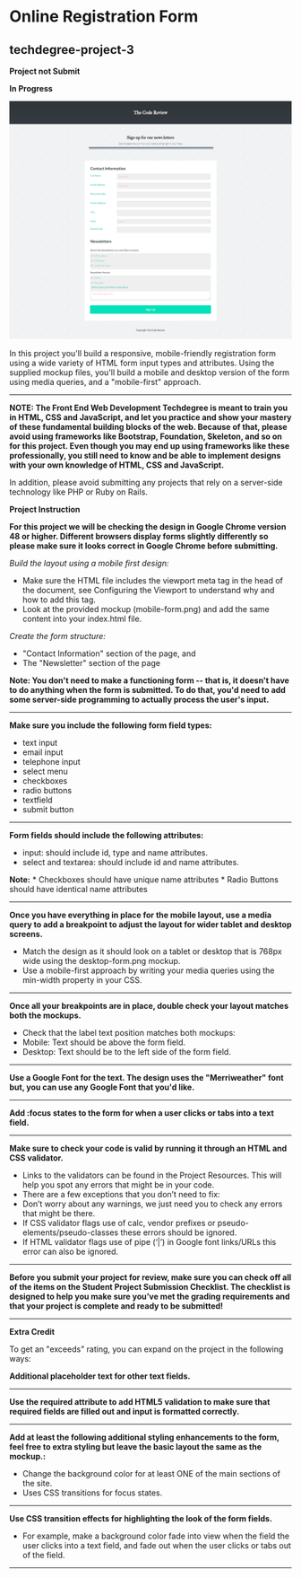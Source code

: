 # Online Registration Form
## techdegree-project-3

**Project not Submit**

**In Progress**

![Screenshot](img/screen.png)



In this project you'll build a responsive, mobile-friendly registration form using a wide variety of HTML form input types and attributes. Using the supplied mockup files, you'll build a mobile and desktop version of the form using media queries, and a "mobile-first" approach.

--------------------------------------------------------------

**NOTE: The Front End Web Development Techdegree is meant to train you in HTML, CSS and JavaScript, and let you practice and show your mastery of these fundamental building blocks of the web. Because of that, please avoid using frameworks like Bootstrap, Foundation, Skeleton, and so on for this project. Even though you may end up using frameworks like these professionally, you still need to know and be able to implement designs with your own knowledge of HTML, CSS and JavaScript.**


In addition, please avoid submitting any projects that rely on a server-side technology like PHP or Ruby on Rails.

**Project Instruction**

**For this project we will be checking the design in Google Chrome version 48 or higher. Different browsers display forms slightly differently so please make sure it looks correct in Google Chrome before submitting.**

*Build the layout using a mobile first design:*
 * Make sure the HTML file includes the viewport meta tag in the head of the document, see Configuring the Viewport to understand why and how to add this tag.
 * Look at the provided mockup (mobile-form.png) and add the same content into your index.html file.
 
 *Create the form structure:*
  * "Contact Information" section of the page, and
  * The "Newsletter" section of the page
  
 **Note: You don't need to make a functioning form -- that is, it doesn't have to do anything when the form is submitted. To do that, you'd need to add some server-side programming to actually process the user's input.**
 
 --------------------------------------------------------------
 
 **Make sure you include the following form field types:**
  * text input
  * email input
  * telephone input
  * select menu
  * checkboxes
  * radio buttons
  * textfield
  * submit button
  
  --------------------------------------------------------------
  
  **Form fields should include the following attributes:**
   * input: should include id, type and name attributes.
   * select and textarea: should include id and name attributes.
   
   **Note:**
    * Checkboxes should have unique name attributes
    * Radio Buttons should have identical name attributes
    
    
 --------------------------------------------------------------
  
  **Once you have everything in place for the mobile layout, use a media query to add a breakpoint to adjust the layout for wider tablet and desktop screens.**
   * Match the design as it should look on a tablet or desktop that is 768px wide using the desktop-form.png mockup.
   * Use a mobile-first approach by writing your media queries using the min-width property in your CSS.
   
   
 --------------------------------------------------------------
    
 **Once all your breakpoints are in place, double check your layout matches both the mockups.**
  * Check that the label text position matches both mockups:
   * Mobile: Text should be above the form field.
   * Desktop: Text should be to the left side of the form field. 


 --------------------------------------------------------------
    
 **Use a Google Font for the text. The design uses the "Merriweather" font but, you can use any Google Font that you'd like.**
 
 --------------------------------------------------------------
 
**Add :focus states to the form for when a user clicks or tabs into a text field.**

--------------------------------------------------------------


**Make sure to check your code is valid by running it through an HTML and CSS validator.**
 * Links to the validators can be found in the Project Resources. This will help you spot any errors that might be in your code.
 * There are a few exceptions that you don’t need to fix:
 * Don’t worry about any warnings, we just need you to check any errors that might be there.
 * If CSS validator flags use of calc, vendor prefixes or pseudo-elements/pseudo-classes these errors should be ignored.
 * If HTML validator flags use of pipe (‘|’) in Google font links/URLs this error can also be ignored.
 
 
 --------------------------------------------------------------
 
 **Before you submit your project for review, make sure you can check off all of the items on the Student Project Submission Checklist. The checklist is designed to help you make sure you’ve met the grading requirements and that your project is complete and ready to be submitted!**
 
 
 --------------------------------------------------------------

**Extra Credit**

To get an "exceeds" rating, you can expand on the project in the following ways:

**Additional placeholder text for other text fields.**

--------------------------------------------------------------

**Use the required attribute to add HTML5 validation to make sure that required fields are filled out and input is formatted correctly.**

--------------------------------------------------------------

**Add at least the following additional styling enhancements to the form, feel free to extra styling but leave the basic layout the same as the mockup.:**
 * Change the background color for at least ONE of the main sections of the site.
 * Uses CSS transitions for focus states.
 
--------------------------------------------------------------

**Use CSS transition effects for highlighting the look of the form fields.**
 * For example, make a background color fade into view when the field the user clicks into a text field, and fade out when the user clicks or tabs out of the field.

--------------------------------------------------------------

 



    
  
      
      
